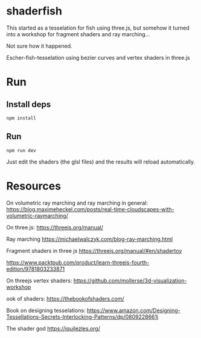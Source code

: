 # shaderfish

This started as a tesselation for fish using three.js, but somehow
it turned into a workshop for fragment shaders and ray marching...

Not sure how it happened.

Escher-fish-tesselation using bezier curves and vertex shaders in three.js

# Run

## Install deps

```npm install```

## Run

```npm run dev```

Just edit the shaders (the glsl files) and the results will reload automatically.

# Resources
On volumetric ray marching and ray marching in general:
<https://blog.maximeheckel.com/posts/real-time-cloudscapes-with-volumetric-raymarching/>

On three.js:
<https://threejs.org/manual/>

Ray marching
<https://michaelwalczyk.com/blog-ray-marching.html>

Fragment shaders in three js
<https://threejs.org/manual/#en/shadertoy>

<https://www.packtpub.com/product/learn-threejs-fourth-edition/9781803233871>

On threejs vertex shaders:
<https://github.com/mollerse/3d-visualization-workshop>

ook of shaders:
<https://thebookofshaders.com/>

Book on designing tesselations:
<https://www.amazon.com/Designing-Tessellations-Secrets-Interlocking-Patterns/dp/0809228661j>

The shader god
<https://iquilezles.org/>
